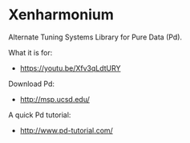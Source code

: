 # Xenharmonium
Alternate Tuning Systems Library for Pure Data (Pd).

What it is for: 
- https://youtu.be/Xfv3qLdtURY

Download Pd:
- http://msp.ucsd.edu/

A quick Pd tutorial:
- http://www.pd-tutorial.com/
